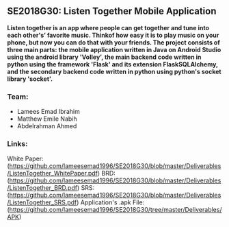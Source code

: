 ## SE2018G30: Listen Together Mobile Application

**Listen together is an app where people can get together and tune into each other's’ favorite music. Thinkof how easy it is to play music on your phone, but now you can do that with your friends. The project consists of three main parts: the mobile application written in Java on Android Studio using the android library 'Volley', the main backend code written in python using the framework 'Flask' and its extension FlaskSQLAlchemy, and the secondary backend code written in python using python's socket library 'socket'.**

### Team:
- Lamees Emad Ibrahim
- Matthew Emile Nabih
- Abdelrahman Ahmed

### Links:
White Paper: (https://github.com/lameesemad1996/SE2018G30/blob/master/Deliverables/ListenTogether_WhitePaper.pdf)
BRD: (https://github.com/lameesemad1996/SE2018G30/blob/master/Deliverables/ListenTogether_BRD.pdf)
SRS: (https://github.com/lameesemad1996/SE2018G30/blob/master/Deliverables/ListenTogether_SRS.pdf)
Application's .apk File: (https://github.com/lameesemad1996/SE2018G30/tree/master/Deliverables/APK)
